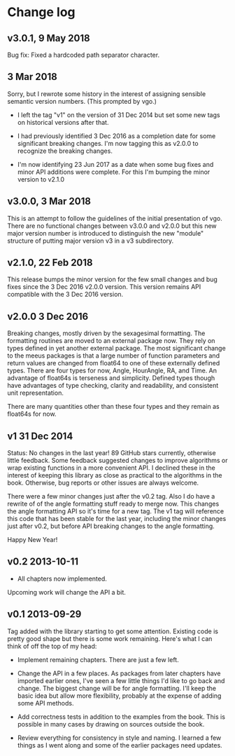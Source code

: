 # Change log

## v3.0.1, 9 May 2018

Bug fix: Fixed a hardcoded path separator character.

## 3 Mar 2018

Sorry, but I rewrote some history in the interest of assigning sensible
semantic version numbers.  (This prompted by vgo.)

* I left the tag "v1" on the version of 31 Dec 2014 but set some new tags on
historical versions after that.

* I had previously identified 3 Dec 2016 as a completion date for some
significant breaking changes.  I'm now tagging this as v2.0.0 to recognize
the breaking changes.

* I'm now identifying 23 Jun 2017 as a date when some bug fixes and minor API
additions were complete.  For this I'm bumping the minor version to v2.1.0


## v3.0.0, 3 Mar 2018

This is an attempt to follow the guidelines of the initial presentation of
vgo.  There are no functional changes between v3.0.0 and v2.0.0 but this new
major version number is introduced to distinguish the new "module" structure
of putting major version v3 in a v3 subdirectory.


## v2.1.0, 22 Feb 2018

This release bumps the minor version for the few small changes and bug fixes
since the 3 Dec 2016 v2.0.0 version.  This version remains API compatible with
the 3 Dec 2016 version.


## v2.0.0 3 Dec 2016

Breaking changes, mostly driven by the sexagesimal formatting.  The formatting
routines are moved to an external package now.  They rely on types defined in
yet another external package.  The most significant change to the meeus
packages is that a large number of function parameters and return values
are changed from float64 to one of these externally defined types.  There
are four types for now, Angle, HourAngle, RA, and Time.  An advantage of
float64s is terseness and simplicity.  Defined types though have advantages
of type checking, clarity and readability, and consistent unit representation.

There are many quantities other than these four types and they remain as
float64s for now.


## v1 31 Dec 2014

Status:  No changes in the last year!  89 GitHub stars currently, otherwise
little feedback.  Some feedback suggested changes to improve algorithms or
wrap existing functions in a more convenient API.  I declined these in the
interest of keeping this library as close as practical to the algorithms in
the book.  Otherwise, bug reports or other issues are always welcome.

There were a few minor changes just after the v0.2 tag.  Also I do have a
rewrite of of the angle formatting stuff ready to merge now.  This changes
the angle formatting API so it's time for a new tag.  The v1 tag will reference
this code that has been stable for the last year, including the minor changes
just after v0.2, but before API breaking changes to the angle formatting.

Happy New Year!

## v0.2 2013-10-11

* All chapters now implemented.

Upcoming work will change the API a bit.

## v0.1 2013-09-29

Tag added with the library starting to get some attention.  Existing code is
pretty good shape but there is some work remaining.  Here's what I can think
of off the top of my head:

* Implement remaining chapters.  There are just a few left.

* Change the API in a few places.  As packages from later chapters have
imported earlier ones, I've seen a few little things I'd like to go back and
change.  The biggest change will be for angle formatting.  I'll keep the
basic idea but allow more flexibility, probably at the expense of adding
some API methods.

* Add correctness tests in addition to the examples from the book.  This is
possible in many cases by drawing on sources outside the book.

* Review everything for consistency in style and naming.  I learned a few
things as I went along and some of the earlier packages need updates.

